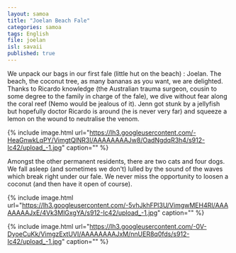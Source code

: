 ```yaml
---
layout: samoa
title: "Joelan Beach Fale"
categories: samoa
tags: English
file: joelan
isl: savaii
published: true
---
```


We unpack our bags in our first fale (little hut on the beach) : Joelan. The beach, the coconut tree, as many bananas as you want, we are delighted. Thanks to Ricardo knowledge (the Australian trauma surgeon, cousin to some degree to the family in charge of the fale), we dive without fear along the coral reef (Nemo would be jealous of it). Jenn got stunk by a jellyfish but hopefully doctor Ricardo is around (he is never very far) and squeeze a lemon on the wound to neutralise the venom.

{% include image.html url="https://lh3.googleusercontent.com/-HeaGnwkLqPY/VimgtQlNR3I/AAAAAAAAJw8/OadNgdqR3h4/s912-Ic42/upload_-1.jpg" caption="" %}

Amongst the other permanent residents, there are two cats and four dogs. We fall asleep (and sometimes we don't) lulled by the sound of the waves which break right under our fale. We never miss the opportunity to loosen a coconut (and then have it open of course).

{% include image.html url="https://lh3.googleusercontent.com/-5vhJkhFPl3U/VimgwMEH4RI/AAAAAAAAJxE/4Vk3MlGxgYA/s912-Ic42/upload_-1.jpg" caption="" %}

{% include image.html url="https://lh3.googleusercontent.com/-0V-DyoeCuKk/VimgzExtUVI/AAAAAAAAJxM/nnUER8q0fds/s912-Ic42/upload_-1.jpg" caption="" %}